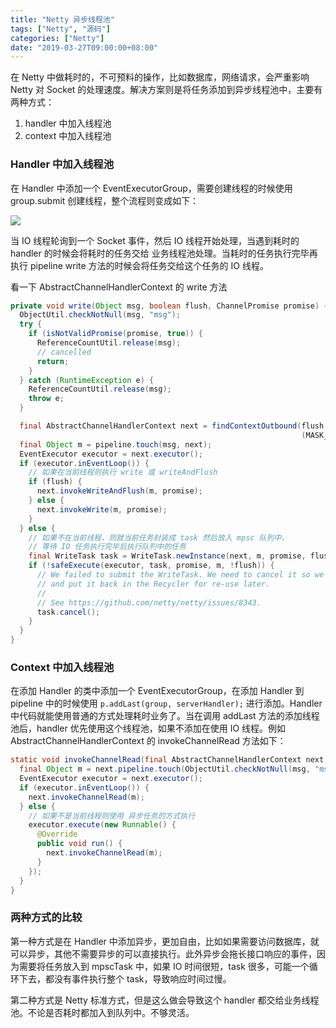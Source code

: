 ```yaml
---
title: "Netty 异步线程池"
tags: ["Netty", "源码"]
categories: ["Netty"]
date: "2019-03-27T09:00:00+08:00"
---
```


在 Netty 中做耗时的，不可预料的操作，比如数据库，网络请求，会严重影响 Netty 对 Socket 的处理速度。解决方案则是将任务添加到异步线程池中，主要有两种方式：

1. handler 中加入线程池
2. context 中加入线程池

### Handler 中加入线程池

在 Handler 中添加一个 EventExecutorGroup，需要创建线程的时候使用 group.submit 创建线程，整个流程则变成如下：

![](http://img.programya.com/20200129085852.png)

当 IO 线程轮询到一个 Socket 事件，然后 IO 线程开始处理，当遇到耗时的 handler 的时候会将耗时的任务交给 业务线程池处理。当耗时的任务执行完毕再执行 pipeline write 方法的时候会将任务交给这个任务的 IO 线程。

看一下 AbstractChannelHandlerContext 的 write 方法

```java
private void write(Object msg, boolean flush, ChannelPromise promise) {
  ObjectUtil.checkNotNull(msg, "msg");
  try {
    if (isNotValidPromise(promise, true)) {
      ReferenceCountUtil.release(msg);
      // cancelled
      return;
    }
  } catch (RuntimeException e) {
    ReferenceCountUtil.release(msg);
    throw e;
  }

  final AbstractChannelHandlerContext next = findContextOutbound(flush ?
                                                                 (MASK_WRITE | MASK_FLUSH) : MASK_WRITE);
  final Object m = pipeline.touch(msg, next);
  EventExecutor executor = next.executor();
  if (executor.inEventLoop()) {
    // 如果在当前线程则执行 write 或 writeAndFlush
    if (flush) {
      next.invokeWriteAndFlush(m, promise);
    } else {
      next.invokeWrite(m, promise);
    }
  } else {
    // 如果不在当前线程，则就当前任务封装成 task 然后放入 mpsc 队列中，
    // 等待 IO 任务执行完毕后执行队列中的任务
    final WriteTask task = WriteTask.newInstance(next, m, promise, flush);
    if (!safeExecute(executor, task, promise, m, !flush)) {
      // We failed to submit the WriteTask. We need to cancel it so we decrement the pending bytes
      // and put it back in the Recycler for re-use later.
      //
      // See https://github.com/netty/netty/issues/8343.
      task.cancel();
    }
  }
}
```

### Context 中加入线程池

在添加 Handler 的类中添加一个 EventExecutorGroup，在添加 Handler 到 pipeline 中的时候使用 `p.addLast(group, serverHandler);` 进行添加。Handler 中代码就能使用普通的方式处理耗时业务了。当在调用 addLast 方法的添加线程池后，handler 优先使用这个线程池，如果不添加在使用 IO 线程。例如 AbstractChannelHandlerContext  的 invokeChannelRead 方法如下：

```java
static void invokeChannelRead(final AbstractChannelHandlerContext next, Object msg) {
  final Object m = next.pipeline.touch(ObjectUtil.checkNotNull(msg, "msg"), next);
  EventExecutor executor = next.executor();
  if (executor.inEventLoop()) {
    next.invokeChannelRead(m);
  } else {
    // 如果不是当前线程则使用 异步任务的方式执行
    executor.execute(new Runnable() {
      @Override
      public void run() {
        next.invokeChannelRead(m);
      }
    });
  }
}
```

### 两种方式的比较

第一种方式是在 Handler  中添加异步，更加自由，比如如果需要访问数据库，就可以异步，其他不需要异步的可以直接执行。此外异步会拖长接口响应的事件，因为需要将任务放入到 mpscTask 中，如果 IO 时间很短，task 很多，可能一个循环下去，都没有事件执行整个 task，导致响应时间过慢。

第二种方式是 Netty 标准方式，但是这么做会导致这个 handler 都交给业务线程池。不论是否耗时都加入到队列中。不够灵活。